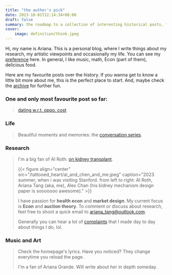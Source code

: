 ```yaml
---
title: "the author's pick"
date: 2023-10-01T22:14:34+08:00
draft: false
summary: the roadmap to a collection of interesting historical posts. freshly updated.
cover:
    image: definition/think.jpeg
---
```


Hi, my name is Ariana. This is a personal blog, where I write things about my research, my artistic viewpoints and occasionally my life. You can see my [preference](https://aritang.github.io/posts/sweetener_philosophy/) here. In general, I like music, math, Econ (part of them), delicious food.

Here are my favourite posts over the history. If you wanna get to know a little bit more about me, this is the perfect place to start. And, maybe check the [archive](https://aritang.github.io/archives/) for further fun.

### One and only most favourite post so far:

> [dating w.r.t. oppo. cost](http://localhost:1313/posts/oppoc/)

### Life

> Beautiful moments and memories: the [conversation series](http://localhost:1313/tags/conversations/).

### Research

> I'm a big fan of Al Roth: [on kidney transplant](http://localhost:1313/posts/kidney/). 
>
> {{< figure align="center" src="/tattooed_heart/al_and_chen_and_me.jpeg" caption="2023 summer, when i was visiting Stanford. from left to right: Al Roth, Ariana Tang (aka, me), Alex Chan (his kidney mechanism design paper is sooooooo awesome)." >}}
>
> I have passion for **health econ** and **market design**. My current focus is **Econ** and **auction theory**. To comment or discuss about research, feel free to shoot a quick email to ariana_tang@outlook.com.
>
> Generally you can hear a lot of [complaints](http://localhost:1313/tags/complaints/) that I made day to day about things I do, lol.

### Music and Art

> Check the homepage's lyrics. Have you noticed? They change everytime you reload the page.
>
> I'm a fan of Ariana Grande. Will write about her in depth someday.
